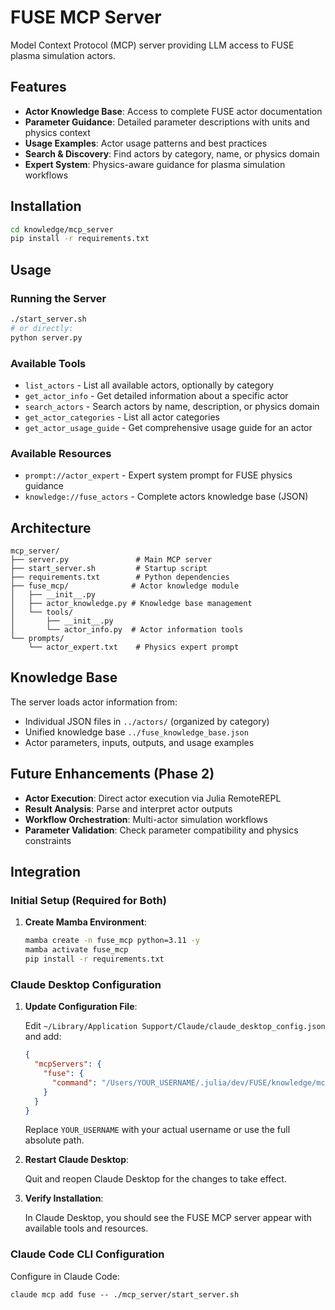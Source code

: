 # FUSE MCP Server

Model Context Protocol (MCP) server providing LLM access to FUSE plasma simulation actors.

## Features

- **Actor Knowledge Base**: Access to complete FUSE actor documentation
- **Parameter Guidance**: Detailed parameter descriptions with units and physics context  
- **Usage Examples**: Actor usage patterns and best practices
- **Search & Discovery**: Find actors by category, name, or physics domain
- **Expert System**: Physics-aware guidance for plasma simulation workflows

## Installation

```bash
cd knowledge/mcp_server
pip install -r requirements.txt
```

## Usage

### Running the Server

```bash
./start_server.sh
# or directly:
python server.py
```

### Available Tools

- `list_actors` - List all available actors, optionally by category
- `get_actor_info` - Get detailed information about a specific actor
- `search_actors` - Search actors by name, description, or physics domain
- `get_actor_categories` - List all actor categories
- `get_actor_usage_guide` - Get comprehensive usage guide for an actor

### Available Resources

- `prompt://actor_expert` - Expert system prompt for FUSE physics guidance
- `knowledge://fuse_actors` - Complete actors knowledge base (JSON)

## Architecture

```
mcp_server/
├── server.py               # Main MCP server
├── start_server.sh         # Startup script
├── requirements.txt        # Python dependencies
├── fuse_mcp/              # Actor knowledge module
│   ├── __init__.py
│   ├── actor_knowledge.py # Knowledge base management
│   └── tools/
│       ├── __init__.py
│       └── actor_info.py  # Actor information tools
└── prompts/
    └── actor_expert.txt    # Physics expert prompt
```

## Knowledge Base

The server loads actor information from:
- Individual JSON files in `../actors/` (organized by category)
- Unified knowledge base `../fuse_knowledge_base.json`
- Actor parameters, inputs, outputs, and usage examples

## Future Enhancements (Phase 2)

- **Actor Execution**: Direct actor execution via Julia RemoteREPL
- **Result Analysis**: Parse and interpret actor outputs  
- **Workflow Orchestration**: Multi-actor simulation workflows
- **Parameter Validation**: Check parameter compatibility and physics constraints

## Integration

### Initial Setup (Required for Both)

1. **Create Mamba Environment**:
   ```bash
   mamba create -n fuse_mcp python=3.11 -y
   mamba activate fuse_mcp
   pip install -r requirements.txt
   ```

### Claude Desktop Configuration

1. **Update Configuration File**:

   Edit `~/Library/Application Support/Claude/claude_desktop_config.json` and add:

   ```json
   {
     "mcpServers": {
       "fuse": {
         "command": "/Users/YOUR_USERNAME/.julia/dev/FUSE/knowledge/mcp_server/start_server.sh"
       }
     }
   }
   ```

   Replace `YOUR_USERNAME` with your actual username or use the full absolute path.

2. **Restart Claude Desktop**:

   Quit and reopen Claude Desktop for the changes to take effect.

3. **Verify Installation**:

   In Claude Desktop, you should see the FUSE MCP server appear with available tools and resources.

### Claude Code CLI Configuration

Configure in Claude Code:

`claude mcp add fuse -- ./mcp_server/start_server.sh`